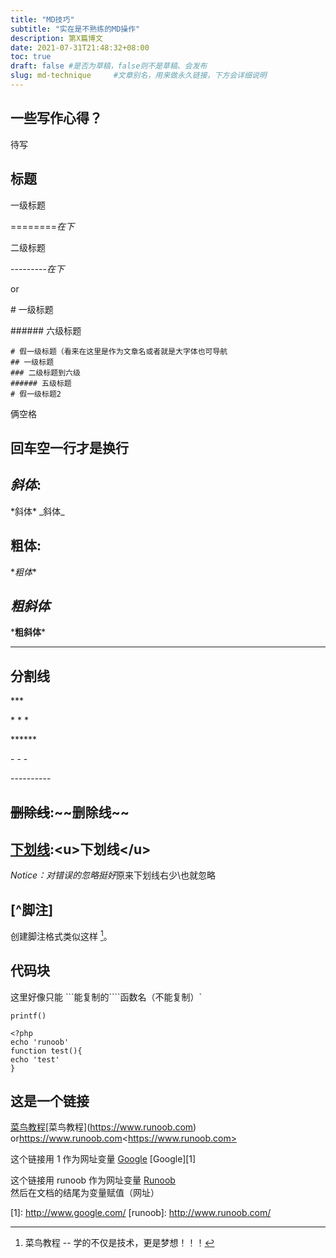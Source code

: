 ```yaml
---
title: "MD技巧"
subtitle: "实在是不熟练的MD操作"
description: 第X篇博文
date: 2021-07-31T21:48:32+08:00
toc: true
draft: false #是否为草稿，false则不是草稿、会发布
slug: md-technique     #文章别名，用来做永久链接，下方会详细说明
---
```

## 一些写作心得？
待写
## 标题



一级标题

\========*在下*

二级标题

\---------*在下*

or

\# 一级标题

\###### 六级标题
```
# 假一级标题（看来在这里是作为文章名或者就是大字体也可导航
## 一级标题
### 二级标题到六级
###### 五级标题
# 假一级标题2
```
俩空格
## 回车空一行才是换行

## *斜体*:
\*斜体*
\_斜体_

## **粗体**:
\**粗体**
## ***粗斜体***
\***粗斜体***

***
## 分割线

\***

\* * *

\******

\- - -

\----------

## ~~删除线~~:\~~删除线~~


## <u>下划线</u>:\<u>下划线\</u>
*Notice：对错误的忽略挺好*原来下划线右少\也就忽略
## [^脚注]
创建脚注格式类似这样 [^RUNOOB]。

[^RUNOOB]: 菜鸟教程 -- 学的不仅是技术，更是梦想！！！

## 代码块

这里好像只能 \```能复制的```\`函数名（不能复制）`

`printf()`
```
<?php
echo 'runoob'
function test(){
echo 'test'
}
```

## 这是一个链接 

[菜鸟教程](https://www.runoob.com)\[菜鸟教程](https://www.runoob.com)
or<https://www.runoob.com>\<https://www.runoob.com>

这个链接用 1 作为网址变量 [Google][1]  \[Google]\[1]

这个链接用 runoob 作为网址变量 [Runoob][runoob]
然后在文档的结尾为变量赋值（网址）

[1]: http://www.google.com/
[runoob]: http://www.runoob.com/
\[1]: http://www.google.com/
\[runoob]: http://www.runoob.com/